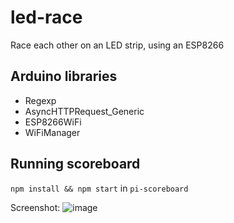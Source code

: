 # led-race
Race each other on an LED strip, using an ESP8266

## Arduino libraries

* Regexp
* AsyncHTTPRequest_Generic
* ESP8266WiFi
* WiFiManager

## Running scoreboard

`npm install && npm start` in `pi-scoreboard`

Screenshot:
![image](https://user-images.githubusercontent.com/1190097/179162896-0fe87782-4b78-42d3-a7b3-f18bd4db6901.png)

